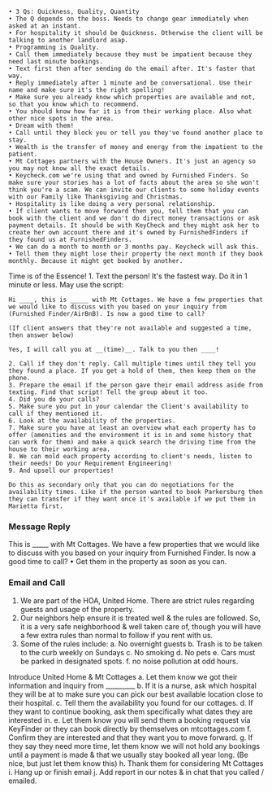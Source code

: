 	• 3 Qs: Quickness, Quality, Quantity
	• The Q depends on the boss. Needs to change gear immediately when asked at an instant.
	• For hospitality it should be Quickness. Otherwise the client will be talking to another landlord asap.
	• Programming is Quality.
	• Call them immediately because they must be impatient because they need last minute bookings.
	• Text first then after sending do the email after. It's faster that way.
	• Reply immediately after 1 minute and be conversational. Use their name and make sure it's the right spelling!
	• Make sure you already know which properties are available and not, so that you know which to recommend.
	• You should know how far it is from their working place. Also what other nice spots in the area.
	• Dream with them!
	• Call until they block you or tell you they've found another place to stay.
	• Wealth is the transfer of money and energy from the impatient to the patient.
	• Mt Cottages partners with the House Owners. It's just an agency so you may not know all the exact details.
	• Keycheck.com we're using that and owned by Furnished Finders. So make sure your stories has a lot of facts about the area so she won't think you're a scam. We can invite our clients to some holiday events with our Family like Thanksgiving and Christmas.
	• Hospitality is like doing a very personal relationship.
	• If client wants to move forward then you, tell them that you can book with the client and we don't do direct money transactions or ask payment details. It should be with KeyCheck and they might ask her to create her own account there and it's owned by FurnishedFinders if they found us at FurnishedFinders.
	• We can do a month to month or 3 months pay. Keycheck will ask this.
	• Tell them they might lose their property the next month if they book monthly. Because it might get booked by another.

Time is of the Essence!
	1. Text the person! It's the fastest way. Do it in 1 minute or less.
	May use the script:
	
	Hi ____, this is _____ with Mt Cottages. We have a few properties that we would like to discuss with you based on your inquiry from (Furnished Finder/AirBnB). Is now a good time to call?
	
	(If client answers that they're not available and suggested a time, then answer below)
	
	Yes, I will call you at __(time)__. Talk to you then ____!
	
	2. Call if they don't reply. Call multiple times until they tell you they found a place. If you get a hold of them, then keep them on the phone. 
	3. Prepare the email if the person gave their email address aside from texting. Find that script! Tell the group about it too.
	4. Did you do your calls?
	5. Make sure you put in your calendar the Client's availability to call if they mentioned it.
	6. Look at the availability of the properties. 
	7. Make sure you have at least an overview what each property has to offer (amenities and the environment it is in and some history that can work for them) and make a quick search the driving time from the house to their working area.
	8. We can mold each property according to client's needs, listen to their needs! Do your Requirement Engineering!
	9. And upsell our properties! 

	Do this as secondary only that you can do negotiations for the availability times. Like if the person wanted to book Parkersburg then they can transfer if they want once it's available if we put them in Marietta first.

### Message Reply  
This is _____ with Mt Cottages. We have a few properties that we would like to discuss with you based on your inquiry from Furnished Finder. Is now a good time to call?
	• Get them in the property as soon as you can.

### Email and Call 
1. We are part of the HOA, United Home.  There are strict rules regarding guests and usage of the property.
2. Our neighbors help ensure it is treated well & the rules are followed. So, it is a very safe neighborhood & well taken care of, though you will have a few extra rules than normal to follow if you rent with us.
​
3. Some of the rules include:
	a. No overnight guests
	b. Trash is to be taken to the curb weekly on Sundays
	c. No smoking
	d. No pets
	e. Cars must be parked in designated spots.
   f.      no noise pollution at odd hours.

Introduce United Home & Mt Cottages
a. Let them know we got their information and inquiry from _________
b.  If it is a nurse, ask which hospital they will be at to make sure you can pick our best available location close to their hospital.
c. Tell them the availability you found for our cottages.
d. If they want to continue booking, ask them specifically what dates they are interested in.
e. Let them know you will send them a booking request via KeyFinder or they can book directly by themselves on mtcottages.com
f. Confirm they are interested and that they want you to move forward.
g. If they say they need more time, let them know we will not hold any bookings until a payment is made & that we usually stay booked all year long. (Be nice, but just let them know this)
h. Thank them for considering Mt Cottages
i. Hang up or finish email
j. Add report in our notes & in chat that you called / emailed.
